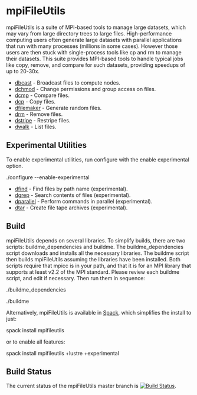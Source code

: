 # mpiFileUtils
mpiFileUtils is a suite of MPI-based tools to manage large datasets, which may vary from large directory trees to large files. High-performance computing users often generate large datasets with parallel applications that run with many processes (millions in some cases). However those users are then stuck with single-process tools like cp and rm to manage their datasets. This suite provides MPI-based tools to handle typical jobs like copy, remove, and compare for such datasets, providing speedups of up to 20-30x.

 - [dbcast](docs/markdown/dbcast.1.md) - Broadcast files to compute nodes.
 - [dchmod](docs/markdown/dchmod.1.md) - Change permissions and group access on files.
 - [dcmp](docs/markdown/dcmp.1.md) - Compare files.
 - [dcp](docs/markdown/dcp.1.md) - Copy files.
 - [dfilemaker](docs/markdown/dfilemaker.1.md) - Generate random files.
 - [drm](docs/markdown/drm.1.md) - Remove files.
 - [dstripe](docs/markdown/dstripe.1.md) - Restripe files.
 - [dwalk](docs/markdown/dwalk.1.md) - List files.

## Experimental Utilities
To enable experimental utilities, run configure with the enable experimental option.

  ./configure --enable-experimental

 - [dfind](docs/markdown/dfind.1.md) - Find files by path name (experimental).
 - [dgrep](docs/markdown/dgrep.1.md) - Search contents of files (experimental).
 - [dparallel](docs/markdown/dparallel.1.md) - Perform commands in parallel (experimental).
 - [dtar](docs/markdown/dtar.1.md) - Create file tape archives (experimental).

## Build
mpiFileUtils depends on several libraries.  To simplify builds, there are two scripts: buildme\_dependencies and buildme.  The buildme\_dependencies script downloads and installs all the necessary libraries.  The buildme script then builds mpiFileUtils assuming the libraries have been installed.  Both scripts require that mpicc is in your path, and that it is for an MPI library that supports at least v2.2 of the MPI standard.  Please review each buildme script, and edit if necessary.  Then run them in sequence:

  ./buildme\_dependencies

  ./buildme

Alternatively, mpiFileUtils is available in [Spack](https://spack.io/), which simplifies the install to just:

  spack install mpifileutils

or to enable all features:

  spack install mpifileutils +lustre +experimental

## Build Status
The current status of the mpiFileUtils master branch is [![Build Status](https://travis-ci.org/hpc/mpifileutils.png?branch=master)](https://travis-ci.org/hpc/mpifileutils).
